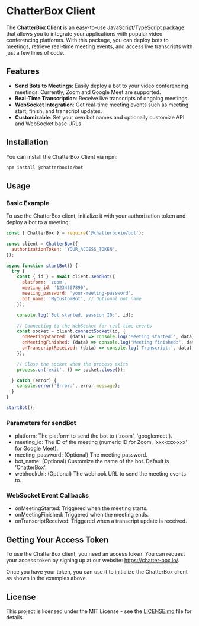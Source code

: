# ChatterBox Client

The **ChatterBox Client** is an easy-to-use JavaScript/TypeScript package that allows you to integrate your applications with popular video conferencing platforms. With this package, you can deploy bots to meetings, retrieve real-time meeting events, and access live transcripts with just a few lines of code.

## Features

- **Send Bots to Meetings**: Easily deploy a bot to your video conferencing meetings. Currently, Zoom and Google Meet are supported.
- **Real-Time Transcription**: Receive live transcripts of ongoing meetings.
- **WebSocket Integration**: Get real-time meeting events such as meeting start, finish, and transcript updates.
- **Customizable**: Set your own bot names and optionally customize API and WebSocket base URLs.

## Installation

You can install the ChatterBox Client via npm:

```bash
npm install @chatterboxio/bot
```

## Usage
### Basic Example
To use the ChatterBox client, initialize it with your authorization token and deploy a bot to a meeting:
```javascript
const { ChatterBox } = require('@chatterboxio/bot');

const client = ChatterBox({
  authorizationToken: 'YOUR_ACCESS_TOKEN',
});

async function startBot() {
  try {
    const { id } = await client.sendBot({
      platform: 'zoom',
      meeting_id: '1234567890',
      meeting_password: 'your-meeting-password',
      bot_name: 'MyCustomBot', // Optional bot name
    });

    console.log('Bot started, session ID:', id);

    // Connecting to the WebSocket for real-time events
    const socket = client.connectSocket(id, {
      onMeetingStarted: (data) => console.log('Meeting started:', data),
      onMeetingFinished: (data) => console.log('Meeting finished:', data),
      onTranscriptReceived: (data) => console.log('Transcript:', data),
    });

    // Close the socket when the process exits
    process.on('exit', () => socket.close());

  } catch (error) {
    console.error('Error:', error.message);
  }
}

startBot();
```
### Parameters for sendBot
- platform: The platform to send the bot to ('zoom', 'googlemeet').
- meeting_id: The ID of the meeting (numeric ID for Zoom, 'xxx-xxx-xxx' for Google Meet).
- meeting_password: (Optional) The meeting password.
- bot_name: (Optional) Customize the name of the bot. Default is 'ChatterBox'.
- webhookUrl: (Optional) The webhook URL to send the meeting events to.
### WebSocket Event Callbacks
- onMeetingStarted: Triggered when the meeting starts.
- onMeetingFinished: Triggered when the meeting ends.
- onTranscriptReceived: Triggered when a transcript update is received.
## Getting Your Access Token
To use the ChatterBox client, you need an access token. You can request your access token by signing up at our website: https://chatter-box.io/.

Once you have your token, you can use it to initialize the ChatterBox client as shown in the examples above.
## License
This project is licensed under the MIT License - see the [LICENSE.md](LICENSE.md) file for details.
